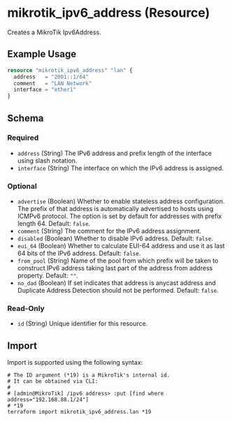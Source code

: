 # mikrotik_ipv6_address (Resource)
Creates a MikroTik Ipv6Address.

## Example Usage
```terraform
resource "mikrotik_ipv6_address" "lan" {
  address   = "2001::1/64"
  comment   = "LAN Network"
  interface = "ether1"
}
```

<!-- schema generated by tfplugindocs -->
## Schema

### Required

- `address` (String) The IPv6 address and prefix length of the interface using slash notation.
- `interface` (String) The interface on which the IPv6 address is assigned.

### Optional

- `advertise` (Boolean) Whether to enable stateless address configuration. The prefix of that address is automatically advertised to hosts using ICMPv6 protocol. The option is set by default for addresses with prefix length 64. Default: `false`.
- `comment` (String) The comment for the IPv6 address assignment.
- `disabled` (Boolean) Whether to disable IPv6 address. Default: `false`.
- `eui_64` (Boolean) Whether to calculate EUI-64 address and use it as last 64 bits of the IPv6 address. Default: `false`.
- `from_pool` (String) Name of the pool from which prefix will be taken to construct IPv6 address taking last part of the address from address property. Default: `""`.
- `no_dad` (Boolean) If set indicates that address is anycast address and Duplicate Address Detection should not be performed. Default: `false`.

### Read-Only

- `id` (String) Unique identifier for this resource.

## Import
Import is supported using the following syntax:
```shell
# The ID argument (*19) is a MikroTik's internal id.
# It can be obtained via CLI:
#
# [admin@MikroTik] /ipv6 address> :put [find where address="192.168.88.1/24"]
# *19
terraform import mikrotik_ipv6_address.lan *19
```
